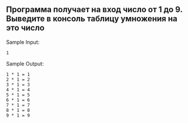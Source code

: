 Программа получает на вход число от 1 до 9. Выведите в консоль таблицу умножения на это число
---
Sample Input:
```
1
```
Sample Output:
```
1 * 1 = 1
2 * 1 = 2
3 * 1 = 3
4 * 1 = 4
5 * 1 = 5
6 * 1 = 6
7 * 1 = 7
8 * 1 = 8
9 * 1 = 9
```